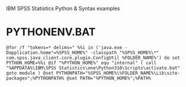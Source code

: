 IBM SPSS Statistics Python & Syntax examples


# PYTHONENV.BAT
`
@for /f "tokens=* delims=" %%i in ('java.exe -Dapplication.home"=%SPSS_HOME%" -classpath "%SPSS_HOME%\*" com.spss.java_client.core.plugin.ConfigUtil %FOLDER_NAME%') do set PYTHON_HOME=%%i
@if "%PYTHON_HOME%" equ "internal" (
	call "%APPDATA%\IBM\SPSS Statistics\one\Python310\Scripts\activate.bat"
	goto module
)
@set PYTHONPATH="%SPSS_HOME%\%FOLDER_NAME%\Lib\site-packages";%PYTHONPATH%
@set PATH="%PYTHON_HOME%";%PATH%
`